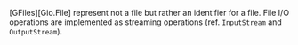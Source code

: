 [GFiles][Gio.File] represent not a file but rather an identifier for a file.
File I/O operations are implemented as streaming operations (ref. `InputStream` and `OutputStream`).

